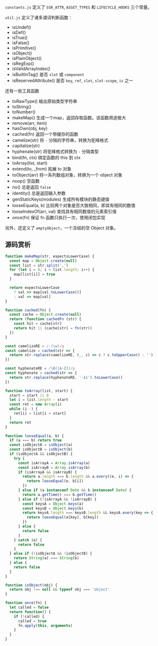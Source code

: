 `constants.js` 定义了 `SSR_ATTR`, `ASSET_TYPES` 和 `LIFECYCLE_HOOKS` 三个常量。

`util.js` 定义了诸多谓词判断函数：

- isUndef()
- isDef()
- isTrue()
- isFalse()
- isPrimitive()
- isObject()
- isPlainObject()
- isRegExp()
- isValidArrayIndex()
- isBuiltInTag() 是否 `slot` 或 `component`
- isReservedAttribute() 是否 `key`, `ref`, `slot`, `slot-scope`, `is` 之一

还有一些工具函数

- toRawType() 输出原始类型字符串
- toString()
- toNumber()
- makeMap() 生成一个map，返回存取函数。该函数用途极大
- remove(arr, item)
- hasOwn(obj, key)
- cached(fn) 返回一个带缓存的函数
- camelize(str) 将 `-` 分隔的字符串，转换为驼峰格式
- capitalize(str)
- hyphenate(str) 将驼峰格式转换为 `-` 分隔类型
- bind(fn, ctx) 绑定函数的 this 到 ctx
- toArray(list, start)
- extend(to, _from) 拓展 to 对象
- toObject(arr) 将一系列数组对象，转换为一个 object 对象
- noop() 空函数
- no() 总是返回 `false`
- identity() 总是返回输入参数
- genStaticKeys(modules) 生成所有模块的静态键值
- looseEqual(a, b) 比较两个对象是否大致相同，即具有相同的数值
- looseIndexOf(arr, val) 查找具有相同数值的元素索引值
- once(fn) 保证 fn 函数只执行一次，使用闭包实现

另外，还定义了 `emptyObject`，一个冻结的空 Object 对象。

## 源码赏析

```js
function makeMap(str, expectsLowerCase) {
  const map = Object.create(null)
  const list = str.split(',')
  for (let i = 0; i < list.length; i++) {
    map[list[i]] = true
  }

  return expectsLowerCase
    ? val => map[val.toLowerCase()]
    : val => map[val]
}

function cached(fn) {
  const cache = Object.create(null)
  return (function cachedFn (str) {
    const hit = cache[str]
    return hit || (cache[str] = fn(str))
  })
}

const camelizeRE = /-(\w)/g
const camelize = cached(str => {
  return str.replace(camelizeRE, (_, c) => c ? c.toUpperCase() : '')
})

const hyphenateRE = /\B([A-Z])/g
const hyphenate = cached(str => {
  return str.replace(hyphenateRE, '-$1').toLowerCase()
})

function toArray(list, start) {
  start = start || 0
  let i = list.length - start
  const ret = new Array(i)
  while (i--) {
    ret[i] = list[i + start]
  }
  return ret
}

function looseEqual(a, b) {
  if (a === b) return true
  const isObjectA = isObject(a)
  const isObjectB = isObject(b)
  if (isObjectA && isObjectB) {
    try {
      const isArrayA = Array.isArray(a)
      const isArrayB = Array.isArray(b)
      if (isArrayA && isArrayB) {
        return a.length === b.length && a.every((e, i) => {
          return looseEqual(e, b[i])
        })
      } else if (a instanceof Date && b instanceof Date) {
        return a.getTime() === b.getTime()
      } else if (!isArrayA && !isArrayB) {
        const keysA = Object.keys(a)
        const keysB = Object.keys(b)
        return keysA.length === keysB.length && keysA.every(key => {
          return looseEqual(a[key], b[key])
        })
      } else {
        return false
      }
    } catch (e) {
      return false
    }
  } else if (!isObjectA && !isObjectB) {
    return String(a) === String(b)
  } else {
    return false
  }
}

function isObject(obj) {
  return obj !== null && typeof obj === 'object'
}

function once(fn) {
  let called = false
  return function() {
    if (!called) {
      called = true
      fn.apply(this, arguments)
    }
  }
}
```